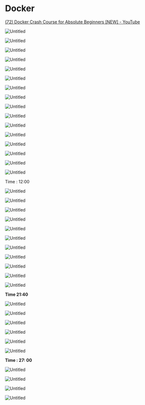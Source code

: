 # Docker

[(72) Docker Crash Course for Absolute Beginners [NEW] - YouTube](https://www.youtube.com/watch?v=pg19Z8LL06w&t=336s)

![Untitled](Docker%20566b344224d6499385f0b87adca8a50a/Untitled.png)

![Untitled](Docker%20566b344224d6499385f0b87adca8a50a/Untitled%201.png)

![Untitled](Docker%20566b344224d6499385f0b87adca8a50a/Untitled%202.png)

![Untitled](Docker%20566b344224d6499385f0b87adca8a50a/Untitled%203.png)

![Untitled](Docker%20566b344224d6499385f0b87adca8a50a/Untitled%204.png)

![Untitled](Docker%20566b344224d6499385f0b87adca8a50a/Untitled%205.png)

![Untitled](Docker%20566b344224d6499385f0b87adca8a50a/Untitled%206.png)

![Untitled](Docker%20566b344224d6499385f0b87adca8a50a/Untitled%207.png)

![Untitled](Docker%20566b344224d6499385f0b87adca8a50a/Untitled%208.png)

![Untitled](Docker%20566b344224d6499385f0b87adca8a50a/Untitled%209.png)

![Untitled](Docker%20566b344224d6499385f0b87adca8a50a/Untitled%2010.png)

![Untitled](Docker%20566b344224d6499385f0b87adca8a50a/Untitled%2011.png)

![Untitled](Docker%20566b344224d6499385f0b87adca8a50a/Untitled%2012.png)

![Untitled](Docker%20566b344224d6499385f0b87adca8a50a/Untitled%2013.png)

![Untitled](Docker%20566b344224d6499385f0b87adca8a50a/Untitled%2014.png)

![Untitled](Docker%20566b344224d6499385f0b87adca8a50a/Untitled%2015.png)

Time : 12:00 

![Untitled](Docker%20566b344224d6499385f0b87adca8a50a/Untitled%2016.png)

![Untitled](Docker%20566b344224d6499385f0b87adca8a50a/Untitled%2017.png)

![Untitled](Docker%20566b344224d6499385f0b87adca8a50a/Untitled%2018.png)

![Untitled](Docker%20566b344224d6499385f0b87adca8a50a/Untitled%2019.png)

![Untitled](Docker%20566b344224d6499385f0b87adca8a50a/Untitled%2020.png)

![Untitled](Docker%20566b344224d6499385f0b87adca8a50a/Untitled%2021.png)

![Untitled](Docker%20566b344224d6499385f0b87adca8a50a/Untitled%2022.png)

![Untitled](Docker%20566b344224d6499385f0b87adca8a50a/Untitled%2023.png)

![Untitled](Docker%20566b344224d6499385f0b87adca8a50a/Untitled%2024.png)

![Untitled](Docker%20566b344224d6499385f0b87adca8a50a/Untitled%2025.png)

![Untitled](Docker%20566b344224d6499385f0b87adca8a50a/Untitled%2026.png)

**Time  21:40**

![Untitled](Docker%20566b344224d6499385f0b87adca8a50a/Untitled%2027.png)

![Untitled](Docker%20566b344224d6499385f0b87adca8a50a/Untitled%2028.png)

![Untitled](Docker%20566b344224d6499385f0b87adca8a50a/Untitled%2029.png)

![Untitled](Docker%20566b344224d6499385f0b87adca8a50a/Untitled%2030.png)

![Untitled](Docker%20566b344224d6499385f0b87adca8a50a/Untitled%2031.png)

![Untitled](Docker%20566b344224d6499385f0b87adca8a50a/Untitled%2032.png)

**Time : 27: 00**

![Untitled](Docker%20566b344224d6499385f0b87adca8a50a/Untitled%2033.png)

![Untitled](Docker%20566b344224d6499385f0b87adca8a50a/Untitled%2034.png)

![Untitled](Docker%20566b344224d6499385f0b87adca8a50a/Untitled%2035.png)

![Untitled](Docker%20566b344224d6499385f0b87adca8a50a/Untitled%2036.png)